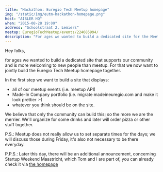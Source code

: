 ```yaml
---
title: "Hackathon: Euregio Tech Meetup homepage"
img: "/static/img/eutm-hackathon-homepage.png"
host: "AISLER HQ"
when: "2015-08-28 19:00"
address: "Schoolstraat 2, Lemiers"
meetup: EuregioTechMeetup/events/224685994/
description: "For ages we wanted to build a dedicated site for the Meetup, now it's time to do it ;-)"
---
```


Hey folks,

for ages we wanted to build a dedicated site that supports our community and is more welcoming to new people than meetup. For that we now want to jointly build the Euregio Tech Meetup homepage together.

In the first step we want to build a site that displays:

- all of our meetup events (i.e. meetup API)
- Made-In Company portfolio (i.e. migrate madeineuregio.com and make it look prettier :-)
- whatever you think should be on the site.

We believe that only the community can build this; so the more we are the merrier. We'll organize for some drinks and later will order pizza or other stuff together.

P.S.: Meetup does not really allow us to set separate times for the days; we will discuss those during Friday, it's also not necessary to be there everyday.

P.P.S.: Later this day, there will be an additional announcement, concerning Startup Weekend Maastricht, which Tom and I are part of, you can already check it via [the homepage](https://startupweekendmaastricht.com)  

